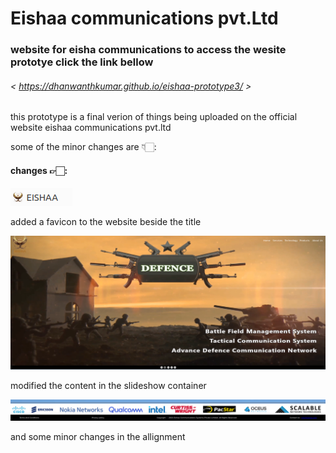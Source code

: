 # Eishaa communications pvt.Ltd

### website for eisha communications to access the wesite prototye click the link bellow
###### < https://dhanwanthkumar.github.io/eishaa-prototype3/ >
<p>this prototype is a final verion of things being uploaded on the official website eishaa communications pvt.ltd</p>
<p>some of the minor changes are 👇🏻:</p>

#### changes 👉🏻:
![alt text](https://github.com/dhanwanthkumar/eishaa-prototype3/blob/master/images/changes1.png "favicon - eishaa communications")
<p>added a favicon to the website beside the title</p>

![alt text](https://github.com/dhanwanthkumar/eishaa-prototype3/blob/master/images/changes2.png "first slide - eishaa communications")
<p>modified the content in the slideshow container</p>

![alt text](https://github.com/dhanwanthkumar/eishaa-prototype3/blob/master/images/changes3.png "minor changes - eishaa communications")
<p>and some minor changes in the allignment</p>
